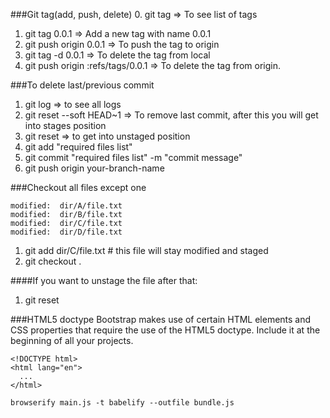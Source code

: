 ###Git tag(add, push, delete)
0. git tag => To see list of tags
1. git tag 0.0.1  => Add a new tag with name 0.0.1
2. git push origin 0.0.1 => To push the tag to origin
3. git tag -d 0.0.1 => To delete the tag from local
4. git push origin :refs/tags/0.0.1 => To delete the tag from origin.

###To delete last/previous commit
1. git log => to see all logs
2. git reset --soft HEAD~1  => To remove last commit, after this you will get into stages position
3. git reset => to get into unstaged position
4. git add "required files list"
5. git commit "required files list" -m "commit message"
6. git push origin your-branch-name

###Checkout all files except one
```
modified:  dir/A/file.txt
modified:  dir/B/file.txt
modified:  dir/C/file.txt
modified:  dir/D/file.txt
```

1. git add dir/C/file.txt # this file will stay modified and staged
2. git checkout .

####If you want to unstage the file after that:
1. git reset

###HTML5 doctype
Bootstrap makes use of certain HTML elements and CSS properties that require the use of the HTML5 doctype. Include it at the beginning of all your projects.

```
<!DOCTYPE html>
<html lang="en">
  ...
</html>
```

```
browserify main.js -t babelify --outfile bundle.js
```

